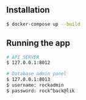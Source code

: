## Installation

```bash
$ docker-compose up --build
```

## Running the app

```bash
# API SERVER
$ 127.0.0.1:8012

# Database admin panel
$ 127.0.0.1:8013
$ username: rockadmin
$ password: rock^back@lik
```
